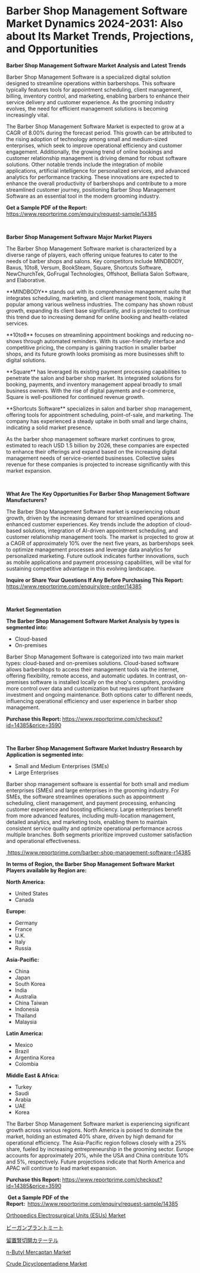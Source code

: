 <p><h1>Barber Shop Management Software Market Dynamics 2024-2031: Also about Its Market Trends, Projections, and Opportunities</h1></p><p><strong>Barber Shop Management Software Market Analysis and Latest Trends</strong></p>
<p><p>Barber Shop Management Software is a specialized digital solution designed to streamline operations within barbershops. This software typically features tools for appointment scheduling, client management, billing, inventory control, and marketing, enabling barbers to enhance their service delivery and customer experience. As the grooming industry evolves, the need for efficient management solutions is becoming increasingly vital.</p><p>The Barber Shop Management Software Market is expected to grow at a CAGR of 8.00% during the forecast period. This growth can be attributed to the rising adoption of technology among small and medium-sized enterprises, which seek to improve operational efficiency and customer engagement. Additionally, the growing trend of online bookings and customer relationship management is driving demand for robust software solutions. Other notable trends include the integration of mobile applications, artificial intelligence for personalized services, and advanced analytics for performance tracking. These innovations are expected to enhance the overall productivity of barbershops and contribute to a more streamlined customer journey, positioning Barber Shop Management Software as an essential tool in the modern grooming industry.</p></p>
<p><strong>Get a Sample PDF of the Report:&nbsp;</strong> <a href="https://www.reportprime.com/enquiry/request-sample/14385">https://www.reportprime.com/enquiry/request-sample/14385</a></p>
<p>&nbsp;</p>
<p><strong>Barber Shop Management Software Major Market Players</strong></p>
<p><p>The Barber Shop Management Software market is characterized by a diverse range of players, each offering unique features to cater to the needs of barber shops and salons. Key competitors include MINDBODY, Baxus, 10to8, Versum, BookSteam, Square, Shortcuts Software, NewChurchTek, GoFrugal Technologies, Offshoot, Belliata Salon Software, and Elaborative.</p><p>**MINDBODY** stands out with its comprehensive management suite that integrates scheduling, marketing, and client management tools, making it popular among various wellness industries. The company has shown robust growth, expanding its client base significantly, and is projected to continue this trend due to increasing demand for online booking and health-related services.</p><p>**10to8** focuses on streamlining appointment bookings and reducing no-shows through automated reminders. With its user-friendly interface and competitive pricing, the company is gaining traction in smaller barber shops, and its future growth looks promising as more businesses shift to digital solutions.</p><p>**Square** has leveraged its existing payment processing capabilities to penetrate the salon and barber shop market. Its integrated solutions for booking, payments, and inventory management appeal broadly to small business owners. With the rise of digital payments and e-commerce, Square is well-positioned for continued revenue growth.</p><p>**Shortcuts Software** specializes in salon and barber shop management, offering tools for appointment scheduling, point-of-sale, and marketing. The company has experienced a steady uptake in both small and large chains, indicating a solid market presence.</p><p>As the barber shop management software market continues to grow, estimated to reach USD 1.5 billion by 2026, these companies are expected to enhance their offerings and expand based on the increasing digital management needs of service-oriented businesses. Collective sales revenue for these companies is projected to increase significantly with this market expansion.</p></p>
<p>&nbsp;</p>
<p><strong>What Are The Key Opportunities For Barber Shop Management Software Manufacturers?</strong></p>
<p><p>The Barber Shop Management Software market is experiencing robust growth, driven by the increasing demand for streamlined operations and enhanced customer experiences. Key trends include the adoption of cloud-based solutions, integration of AI-driven appointment scheduling, and customer relationship management tools. The market is projected to grow at a CAGR of approximately 10% over the next five years, as barbershops seek to optimize management processes and leverage data analytics for personalized marketing. Future outlook indicates further innovations, such as mobile applications and payment processing capabilities, will be vital for sustaining competitive advantage in this evolving landscape.</p></p>
<p><strong>Inquire or Share Your Questions If Any Before Purchasing This Report:</strong> <a href="https://www.reportprime.com/enquiry/pre-order/14385">https://www.reportprime.com/enquiry/pre-order/14385</a></p>
<p>&nbsp;</p>
<p><strong>Market Segmentation</strong></p>
<p><strong>The Barber Shop Management Software Market Analysis by types is segmented into:</strong></p>
<p><ul><li>Cloud-based</li><li>On-premises</li></ul></p>
<p><p>Barber Shop Management Software is categorized into two main market types: cloud-based and on-premises solutions. Cloud-based software allows barbershops to access their management tools via the internet, offering flexibility, remote access, and automatic updates. In contrast, on-premises software is installed locally on the shop's computers, providing more control over data and customization but requires upfront hardware investment and ongoing maintenance. Both options cater to different needs, influencing operational efficiency and user experience in barber shop management.</p></p>
<p><strong>Purchase this Report:&nbsp;</strong><a href="https://www.reportprime.com/checkout?id=14385&price=3590">https://www.reportprime.com/checkout?id=14385&price=3590</a></p>
<p>&nbsp;</p>
<p><strong>The Barber Shop Management Software Market Industry Research by Application is segmented into:</strong></p>
<p><ul><li>Small and Medium Enterprises (SMEs)</li><li>Large Enterprises</li></ul></p>
<p><p>Barber shop management software is essential for both small and medium enterprises (SMEs) and large enterprises in the grooming industry. For SMEs, the software streamlines operations such as appointment scheduling, client management, and payment processing, enhancing customer experience and boosting efficiency. Large enterprises benefit from more advanced features, including multi-location management, detailed analytics, and marketing tools, enabling them to maintain consistent service quality and optimize operational performance across multiple branches. Both segments prioritize improved customer satisfaction and operational effectiveness.</p></p>
<p><a href="https://www.reportprime.com/barber-shop-management-software-r14385">&nbsp;https://www.reportprime.com/barber-shop-management-software-r14385</a></p>
<p><strong>In terms of Region, the Barber Shop Management Software Market Players available by Region are:</strong></p>
<p>
    <p> <strong> North America: </strong>
        <ul>
            <li>United States</li>
            <li>Canada</li>
        </ul>
        </p> 
    <p> <strong> Europe: </strong>
        <ul>
            <li>Germany</li>
            <li>France</li>
            <li>U.K.</li>
            <li>Italy</li>
            <li>Russia</li>
        </ul>
        </p> 
    <p> <strong> Asia-Pacific: </strong>
        <ul>
            <li>China</li>
            <li>Japan</li>
            <li>South Korea</li>
            <li>India</li>
            <li>Australia</li>
            <li>China Taiwan</li>
            <li>Indonesia</li>
            <li>Thailand</li>
            <li>Malaysia</li>
        </ul>
        </p> 
    <p> <strong> Latin America: </strong>
        <ul>
            <li>Mexico</li>
            <li>Brazil</li>
            <li>Argentina Korea</li>
            <li>Colombia</li>
        </ul>
        </p> 
    <p> <strong> Middle East & Africa: </strong>
        <ul>
            <li>Turkey</li>
            <li>Saudi</li>
            <li>Arabia</li>
            <li>UAE</li>
            <li>Korea</li>
        </ul>
    </p>
    </p>
<p><p>The Barber Shop Management Software market is experiencing significant growth across various regions. North America is poised to dominate the market, holding an estimated 40% share, driven by high demand for operational efficiency. The Asia-Pacific region follows closely with a 25% share, fueled by increasing entrepreneurship in the grooming sector. Europe accounts for approximately 20%, while the USA and China contribute 10% and 5%, respectively. Future projections indicate that North America and APAC will continue to lead market expansion.</p></p>
<p><strong>Purchase this Report: </strong><a href="https://www.reportprime.com/checkout?id=14385&price=3590">https://www.reportprime.com/checkout?id=14385&price=3590</a></p>
<p>&nbsp;<strong>Get a Sample PDF of the Report:&nbsp;&nbsp;</strong><a href="https://www.reportprime.com/enquiry/request-sample/14385">https://www.reportprime.com/enquiry/request-sample/14385</a></p>
<p><strong></strong></p>
<p><p><a href="https://medium.com/@ornellwebster/this-report-on-orthopedics-electrosurgical-units-esus-market-is-a-comprehensive-analysis-of-4d7abd431fbe">Orthopedics Electrosurgical Units (ESUs) Market</a></p><p><a href="https://medium.com/@isnamukti10_96948/vegan-plant-meat-market-%E3%81%AF-%E3%82%B3%E3%82%B9%E3%83%88%E7%AE%A1%E7%90%86%E3%81%A8%E5%8A%B9%E7%8E%87%E5%90%91%E4%B8%8A%E3%82%92%E5%84%AA%E5%85%88%E3%81%97%E3%81%BE%E3%81%99-%E3%81%95%E3%82%89%E3%81%AB-%E5%A0%B1%E5%91%8A%E6%9B%B8%E3%81%AF%E5%B8%82%E5%A0%B4%E3%81%AE%E9%9C%80%E8%A6%81%E9%9D%A2%E3%81%A8%E4%BE%9B%E7%B5%A6%E9%9D%A2%E3%81%AE%E4%B8%A1%E6%96%B9%E3%82%92%E3%82%AB%E3%83%90%E3%83%BC%E3%81%97%E3%81%A6%E3%81%84%E3%81%BE%E3%81%99-vegan-plant-meat-%E5%B8%82%E5%A0%B4%E3%81%AF-b4233b5d9c07">ビーガンプラントミート</a></p><p><a href="https://medium.com/@stellaca2cz/indwelling-nephrostomy-catheter-market-%E3%81%AF-%E3%82%B3%E3%82%B9%E3%83%88%E7%AE%A1%E7%90%86%E3%81%A8%E5%8A%B9%E7%8E%87%E5%90%91%E4%B8%8A%E3%82%92%E5%84%AA%E5%85%88%E3%81%97%E3%81%BE%E3%81%99-%E3%81%95%E3%82%89%E3%81%AB-%E5%A0%B1%E5%91%8A%E6%9B%B8%E3%81%AF%E5%B8%82%E5%A0%B4%E3%81%AE%E9%9C%80%E8%A6%81%E9%9D%A2%E3%81%A8%E4%BE%9B%E7%B5%A6%E9%9D%A2%E3%81%AE%E4%B8%A1%E6%96%B9%E3%82%92%E3%82%AB%E3%83%90%E3%83%BC%E3%81%97%E3%81%A6%E3%81%84%E3%81%BE%E3%81%99-ebf5adb2b26d">留置腎切開カテーテル</a></p><p><a href="https://issuu.com/reportprime-2/docs/n-butyl-mercaptan-market-size-2030._21c5dfbe581c8f">n-Butyl Mercaptan Market</a></p><p><a href="https://issuu.com/reportprime-2/docs/crude-dicyclopentadiene-market-size_98f57bd2d69355">Crude Dicyclopentadiene Market</a></p></p>